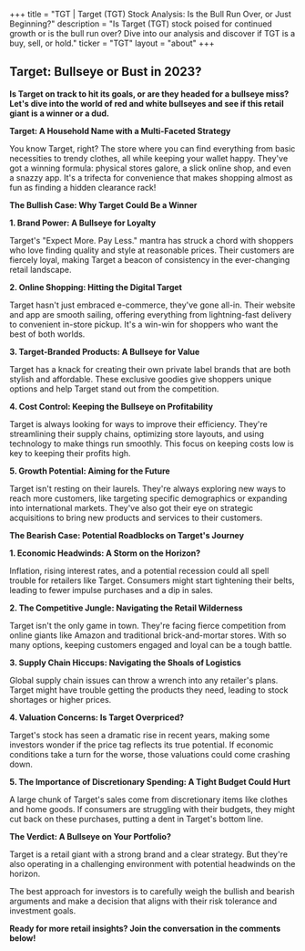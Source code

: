 +++
title = "TGT |  Target (TGT) Stock Analysis:  Is the Bull Run Over, or Just Beginning?"
description = "Is Target (TGT) stock poised for continued growth or is the bull run over?  Dive into our analysis and discover if TGT is a buy, sell, or hold."
ticker = "TGT"
layout = "about"
+++

        


## Target: Bullseye or Bust in 2023?

**Is Target on track to hit its goals, or are they headed for a bullseye miss? Let's dive into the world of red and white bullseyes and see if this retail giant is a winner or a dud.**

**Target: A Household Name with a Multi-Faceted Strategy**

You know Target, right? The store where you can find everything from basic necessities to trendy clothes, all while keeping your wallet happy. They've got a winning formula: physical stores galore, a slick online shop, and even a snazzy app. It's a trifecta for convenience that makes shopping almost as fun as finding a hidden clearance rack!

**The Bullish Case: Why Target Could Be a Winner**

**1. Brand Power: A Bullseye for Loyalty**

Target's "Expect More. Pay Less." mantra has struck a chord with shoppers who love finding quality and style at reasonable prices.  Their customers are fiercely loyal, making Target a beacon of consistency in the ever-changing retail landscape.

**2. Online Shopping: Hitting the Digital Target**

Target hasn't just embraced e-commerce, they've gone all-in.  Their website and app are smooth sailing, offering everything from lightning-fast delivery to convenient in-store pickup.  It's a win-win for shoppers who want the best of both worlds.

**3. Target-Branded Products: A Bullseye for Value**

Target has a knack for creating their own private label brands that are both stylish and affordable. These exclusive goodies give shoppers unique options and help Target stand out from the competition.

**4. Cost Control: Keeping the Bullseye on Profitability**

Target is always looking for ways to improve their efficiency. They're streamlining their supply chains, optimizing store layouts, and using technology to make things run smoothly. This focus on keeping costs low is key to keeping their profits high.

**5. Growth Potential: Aiming for the Future**

Target isn't resting on their laurels.  They're always exploring new ways to reach more customers, like targeting specific demographics or expanding into international markets.  They've also got their eye on strategic acquisitions to bring new products and services to their customers.

**The Bearish Case: Potential Roadblocks on Target's Journey**

**1. Economic Headwinds: A Storm on the Horizon?**

Inflation, rising interest rates, and a potential recession could all spell trouble for retailers like Target. Consumers might start tightening their belts, leading to fewer impulse purchases and a dip in sales. 

**2. The Competitive Jungle: Navigating the Retail Wilderness**

Target isn't the only game in town. They're facing fierce competition from online giants like Amazon and traditional brick-and-mortar stores.  With so many options, keeping customers engaged and loyal can be a tough battle.

**3. Supply Chain Hiccups: Navigating the Shoals of Logistics**

Global supply chain issues can throw a wrench into any retailer's plans.  Target might have trouble getting the products they need, leading to stock shortages or higher prices. 

**4. Valuation Concerns: Is Target Overpriced?**

Target's stock has seen a dramatic rise in recent years, making some investors wonder if the price tag reflects its true potential. If economic conditions take a turn for the worse, those valuations could come crashing down.

**5. The Importance of Discretionary Spending: A Tight Budget Could Hurt**

A large chunk of Target's sales come from discretionary items like clothes and home goods.  If consumers are struggling with their budgets, they might cut back on these purchases, putting a dent in Target's bottom line.

**The Verdict:  A Bullseye on Your Portfolio?**

Target is a retail giant with a strong brand and a clear strategy. But they're also operating in a challenging environment with potential headwinds on the horizon.  

The best approach for investors is to carefully weigh the bullish and bearish arguments and make a decision that aligns with their risk tolerance and investment goals.  

**Ready for more retail insights?  Join the conversation in the comments below!** 

        